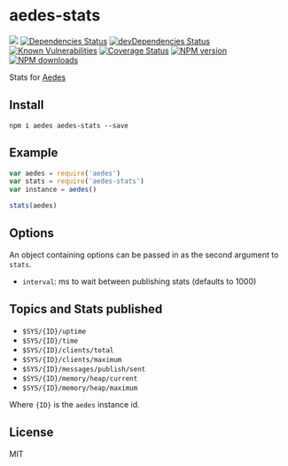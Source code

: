 # aedes-stats
![](https://github.com/moscajs/aedes-stats/workflows/ci/badge.svg)
[![Dependencies Status](https://david-dm.org/moscajs/aedes-stats/status.svg)](https://david-dm.org/moscajs/aedes-stats)
[![devDependencies Status](https://david-dm.org/moscajs/aedes-stats/dev-status.svg)](https://david-dm.org/moscajs/aedes-stats?type=dev)
<br/>
[![Known Vulnerabilities](https://snyk.io/test/github/moscajs/aedes-stats/badge.svg)](https://snyk.io/test/github/moscajs/aedes-stats)
[![Coverage Status](https://coveralls.io/repos/moscajs/aedes-stats/badge.svg?branch=master&service=github)](https://coveralls.io/github/moscajs/aedes-stats?branch=master)
[![NPM version](https://img.shields.io/npm/v/aedes-stats.svg?style=flat)](https://www.npmjs.com/package/aedes-stats)
[![NPM downloads](https://img.shields.io/npm/dm/aedes-stats.svg?style=flat)](https://www.npmjs.com/package/aedes-stats)

Stats for [Aedes](http://npm.im/aedes)

## Install

```
npm i aedes aedes-stats --save
```

## Example

```js
var aedes = require('aedes')
var stats = require('aedes-stats')
var instance = aedes()

stats(aedes)
```

## Options

An object containing options can be passed in as the second argument to `stats`.

* `interval`: ms to wait between publishing stats (defaults to 1000)

## Topics and Stats published

* `$SYS/{ID}/uptime`
* `$SYS/{ID}/time`
* `$SYS/{ID}/clients/total`
* `$SYS/{ID}/clients/maximum`
* `$SYS/{ID}/messages/publish/sent`
* `$SYS/{ID}/memory/heap/current`
* `$SYS/{ID}/memory/heap/maximum`

Where `{ID}` is the `aedes` instance id.

## License

MIT
